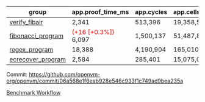 | group | app.proof_time_ms | app.cycles | app.cells_used | leaf.proof_time_ms | leaf.cycles | leaf.cells_used |
| -- | -- | -- | -- | -- | -- | -- |
| [verify_fibair](https://github.com/openvm-org/openvm/blob/benchmark-results/benchmarks/verify_fibair-06a568e1f6eab928e546c933f1c749ad9bea235a.md) | 2,341 |  513,396 |  19,358,552 |- | - | - |
| [fibonacci_program](https://github.com/openvm-org/openvm/blob/benchmark-results/benchmarks/fibonacci-06a568e1f6eab928e546c933f1c749ad9bea235a.md) |<span style='color: red'>(+16 [+0.3%])</span> 6,097 |  1,500,137 |  51,487,838 |<span style='color: green'>(-11 [-0.1%])</span> 7,967 |  1,817,697 |  70,261,826 |
| [regex_program](https://github.com/openvm-org/openvm/blob/benchmark-results/benchmarks/regex-06a568e1f6eab928e546c933f1c749ad9bea235a.md) | 18,388 |  4,190,904 |  165,010,909 | 17,301 |  3,007,394 |  141,616,732 |
| [ecrecover_program](https://github.com/openvm-org/openvm/blob/benchmark-results/benchmarks/ecrecover-06a568e1f6eab928e546c933f1c749ad9bea235a.md) | 2,584 |  285,401 |  15,075,033 | 21,285 |  4,138,523 |  202,802,486 |


Commit: https://github.com/openvm-org/openvm/commit/06a568e1f6eab928e546c933f1c749ad9bea235a

[Benchmark Workflow](https://github.com/openvm-org/openvm/actions/runs/12936631746)
